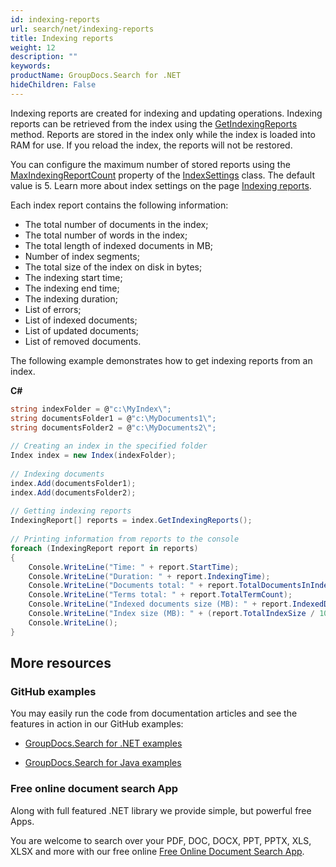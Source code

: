 ```yaml
---
id: indexing-reports
url: search/net/indexing-reports
title: Indexing reports
weight: 12
description: ""
keywords: 
productName: GroupDocs.Search for .NET
hideChildren: False
---
```

Indexing reports are created for indexing and updating operations. Indexing reports can be retrieved from the index using the [GetIndexingReports](https://apireference.groupdocs.com/net/search/groupdocs.search/index/methods/getindexingreports) method. Reports are stored in the index only while the index is loaded into RAM for use. If you reload the index, the reports will not be restored.

You can configure the maximum number of stored reports using the [MaxIndexingReportCount](https://apireference.groupdocs.com/net/search/groupdocs.search/indexsettings/properties/maxindexingreportcount) property of the [IndexSettings](https://apireference.groupdocs.com/net/search/groupdocs.search/indexsettings) class. The default value is 5. Learn more about index settings on the page [Indexing reports](Indexing%2Breports.html).

Each index report contains the following information:

*   The total number of documents in the index;
*   The total number of words in the index;
*   The total length of indexed documents in MB;
*   Number of index segments;
*   The total size of the index on disk in bytes;
*   The indexing start time;
*   The indexing end time;
*   The indexing duration;
*   List of errors;
*   List of indexed documents;
*   List of updated documents;
*   List of removed documents.

The following example demonstrates how to get indexing reports from an index.

**C#**

```csharp
string indexFolder = @"c:\MyIndex\";
string documentsFolder1 = @"c:\MyDocuments1\";
string documentsFolder2 = @"c:\MyDocuments2\";
 
// Creating an index in the specified folder
Index index = new Index(indexFolder);
 
// Indexing documents
index.Add(documentsFolder1);
index.Add(documentsFolder2);
 
// Getting indexing reports
IndexingReport[] reports = index.GetIndexingReports();
 
// Printing information from reports to the console
foreach (IndexingReport report in reports)
{
    Console.WriteLine("Time: " + report.StartTime);
    Console.WriteLine("Duration: " + report.IndexingTime);
    Console.WriteLine("Documents total: " + report.TotalDocumentsInIndex);
    Console.WriteLine("Terms total: " + report.TotalTermCount);
    Console.WriteLine("Indexed documents size (MB): " + report.IndexedDocumentsSize);
    Console.WriteLine("Index size (MB): " + (report.TotalIndexSize / 1024.0 / 1024.0));
    Console.WriteLine();
}
```

## More resources

### GitHub examples

You may easily run the code from documentation articles and see the features in action in our GitHub examples:

*   [GroupDocs.Search for .NET examples](https://github.com/groupdocs-search/GroupDocs.Search-for-.NET)
    
*   [GroupDocs.Search for Java examples](https://github.com/groupdocs-search/GroupDocs.Search-for-Java)
    

### Free online document search App

Along with full featured .NET library we provide simple, but powerful free Apps.

You are welcome to search over your PDF, DOC, DOCX, PPT, PPTX, XLS, XLSX and more with our free online [Free Online Document Search App](https://products.groupdocs.app/search).
